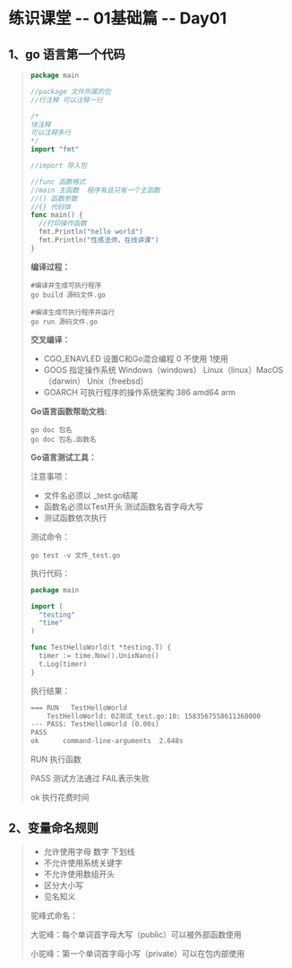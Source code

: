 # 练识课堂 -- 01基础篇 -- Day01

## 1、go 语言第一个代码

> ```go
> package main
> 
> //package 文件所属的包
> //行注释 可以注释一行
> 
> /*
> 块注释
> 可以注释多行
> */
> import "fmt"
> 
> //import 导入包
> 
> //func 函数格式
> //main 主函数  程序有且只有一个主函数
> //() 函数参数
> //{} 代码体
> func main() {
> 	//打印操作函数
> 	fmt.Println("hello world")
> 	fmt.Println("性感法师，在线讲课")
> }
> ```
>
> **编译过程：**
>
> ```shell
> #编译并生成可执行程序
> go build 源码文件.go
> ```
>
> ```shell
> #编译生成可执行程序并运行
> go run 源码文件.go
> ```
>
> **交叉编译：**
>
> + CGO_ENAVLED 设置C和Go混合编程 0 不使用 1使用
> + GOOS 指定操作系统 Windows（windows） Linux（linux）MacOS（darwin） Unix（freebsd）
> + GOARCH 可执行程序的操作系统架构 386 amd64 arm
>
> **Go语言函数帮助文档:**
>
> ```shell	
> go doc 包名
> go doc 包名.函数名
> ```
>
> **Go语言测试工具：**
>
> 注意事项：
>
> + 文件名必须以 _test.go结尾
> + 函数名必须以Test开头 测试函数名首字母大写
> + 测试函数依次执行
>
> 测试命令：
>
> ```shell	
> go test -v 文件_test.go
> ```
>
> 执行代码：
>
> ```go
> package main
> 
> import (
> 	"testing"
> 	"time"
> )
> 
> func TestHelloWorld(t *testing.T) {
> 	timer := time.Now().UnixNano()
> 	t.Log(timer)
> }
> ```
>
> 执行结果：
>
> ```txt
> === RUN   TestHelloWorld
>     TestHelloWorld: 02测试_test.go:10: 1583567558611368000
> --- PASS: TestHelloWorld (0.00s)
> PASS
> ok      command-line-arguments  2.648s
> ```
>
> RUN 执行函数
>
> PASS 测试方法通过 FAIL表示失败
>
> ok 执行花费时间

## 2、变量命名规则

> + 允许使用字母 数字 下划线
> + 不允许使用系统关键字
> + 不允许使用数组开头
> + 区分大小写
> + 见名知义
>
> 驼峰式命名：
>
> 大驼峰：每个单词首字母大写（public）可以被外部函数使用
>
> 小驼峰：第一个单词首字母小写（private）可以在包内部使用